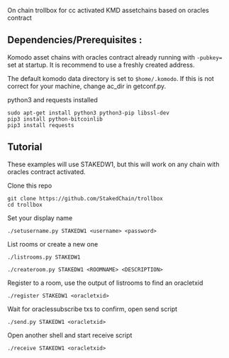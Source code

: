 On chain trollbox for cc activated KMD assetchains based on oracles contract

## Dependencies/Prerequisites :
Komodo asset chains with oracles contract already running with `-pubkey=` set at startup. It is recommend to use a freshly created address. 

The default komodo data directory is set to `$home/.komodo`. If this is not correct for your machine, change ac_dir in getconf.py. 

python3 and requests installed 
```shell 
sudo apt-get install python3 python3-pip libssl-dev
pip3 install python-bitcoinlib
pip3 install requests
```

## Tutorial
These examples will use STAKEDW1, but this will work on any chain with oracles contract activated.

Clone this repo
```shell
git clone https://github.com/StakedChain/trollbox
cd trollbox
```

Set your display name
```shell
./setusername.py STAKEDW1 <username> <password>
```

List rooms or create a new one
```shell
./listrooms.py STAKEDW1
```
```shell
./createroom.py STAKEDW1 <ROOMNAME> <DESCRIPTION>
```

Register to a room, use the output of listrooms to find an oracletxid
```shell
./register STAKEDW1 <oracletxid>
```

Wait for oraclessubscribe txs to confirm, open send script
```shell
./send.py STAKEDW1 <oracletxid>
```

Open another shell and start receive script
```shell
./receive STAKEDW1 <oracletxid>
```
